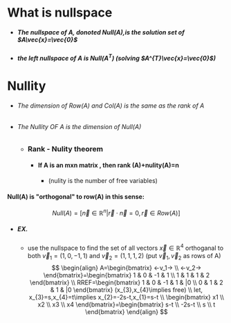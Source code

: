 # What is nullspace
- ##### The nullspace of A, donoted Null(A),is the solution set of $A\vec{x}=\vec{0}$
- ##### the left nullspace of A is Null($A^T$) (solving $A^{T}\vec{x}=\vec{0}$)

# Nullity
- ###### The dimension of Row(A) and Col(A) is the same as the rank of A
- ###### The Nullity OF A is the dimension of Null(A)
	- ### Rank - Nulity theorem
		- #### If A is an mxn matrix , then rank (A)+nulity(A)=n
			- (nulity is the number of free variables)

#### Null(A) is "orthogonal" to row(A) in this sense:
$$
Null(A)=[\vec{n}\in\mathbb{R}^{n}|\vec{r}\cdot \vec{n}=0,\vec{r}\in Row(A)]
$$
- ##### EX.
	- use the nullspace to find the set of all vectors $\vec{x}\in\mathbb{R}^{4}$ orthoganal to both $\vec{v}_{1}=(1,0,-1,1)$ and $\vec{v}_{2}=(1,1,1,2)$ (put $\vec{v}_{1},\vec{v}_{2}$ as rows of A)
$$
\begin{align}
A=\begin{bmatrix}
<-v_1-> \\
<-v_2->
\end{bmatrix}=\begin{bmatrix}
1 & 0 & -1 & 1 \\
1 & 1 & 1 & 2
\end{bmatrix} \\
RREF=\begin{bmatrix}
1 & 0 & -1 & 1 & |0 \\
0 & 1 & 2 & 1 & |0
\end{bmatrix} (x_{3},x_{4}\implies free) \\
let, x_{3}=s,x_{4}=t\implies x_{2}=-2s-t,x_{1}=s-t \\
\begin{bmatrix}
x1 \\
x2 \\
x3 \\
x4
\end{bmatrix}=\begin{bmatrix}
s-t \\
-2s-t \\
s \\
t
\end{bmatrix}
\end{align}
$$
